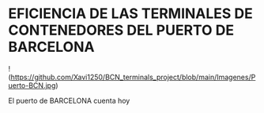 # EFICIENCIA DE LAS TERMINALES DE CONTENEDORES DEL PUERTO DE BARCELONA
!(https://github.com/Xavi1250/BCN_terminals_project/blob/main/Imagenes/Puerto-BCN.jpg)

El puerto de BARCELONA cuenta hoy
